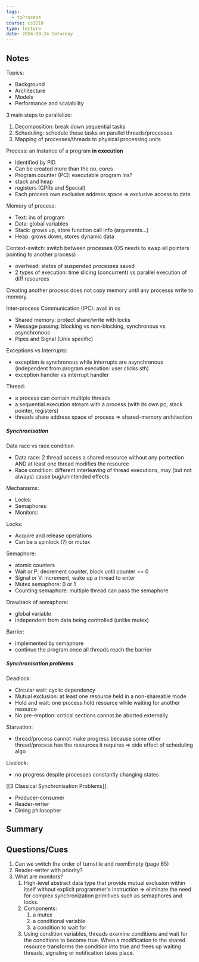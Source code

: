 ```yaml
---
tags:
  - toProcess
course: cs3210
type: lecture
date: 2024-08-24 Saturday
---
```


## Notes

Topics:
- Background
- Architecture
- Models
- Performance and scalability

3 main steps to parallelize:
1. Decomposition: break down sequential tasks 
2.  Scheduling: schedule these tasks on parallel threads/processes
3. Mapping of processes/threads to physical processing units

Process: an instance of a program **in execution**
- Identified by PID
- Can be created more than the no. cores
- Program counter (PC): executable program ins?
- stack and heap
- registers (GPRs and Special)
- Each process own exclusive address space ⇒ exclusive access to data

Memory of process:
- Text: ins of program
- Data: global variables
- Stack: grows up, store function call info (arguments...)
- Heap: grows down, stores dynamic data

Context-switch: switch between processes (OS needs to swap all pointers pointing to another process)
- overhead: states of suspended processes saved
- 2 types of execution: time slicing (concurrent) vs parallel execution of diff resources

Creating another process does not copy memory until any processs write to memory.

Inter-process Communication (IPC): avail in os
- Shared memory: protect share/write with locks
- Message passing: blocking vs non-blocking, synchronous vs asynchronous
- Pipes and Signal (Unix specific)

Exceptions vs Interrupts:
- exception is synchronous while interrupts are asynchronous (independent from program execution: user clicks sth)
- exception handler vs interrupt handler

Thread:
- a process can contain multiple threads
- a sequential execution stream with a process (with its own pc, stack pointer, registers)
- threads share address space of process ⇒ shared-memory architection

##### Synchronisation

Data race vs race condition
- Data race: 2 thread access a shared resource without any portection AND at least one thread modifies the resource
- Race condition: different interleaving of thread executions, may (but not always) cause bug/unintended effects

Mechanisms:
- Locks: 
- Semaphores: 
- Monitors: 

Locks:
- Acquire and release operations
- Can be a spinlock (?) or mutex

Semaphore:
- atomic counters
- Wait or P: decrement counter, block until counter >= 0
- Signal or V: increment, wake up a thread to enter
- Mutex semaphore: 0 or 1
- Counting semaphore: multiple thread can pass the semaphore

Drawback of semaphore:
- global variable
- independent from data being controlled (unlike mutex)

Barrier:
- implemented by semaphore
- continue the program once all threads reach the barrier

##### Synchronisation problems

Deadlock: 
- Circular wait: cyclic dependency
- Mutual exclusion: at least one resource held in a non-shareable mode
- Hold and wait: one process hold resource while waiting for another resource
- No pre-emption: critical sections cannot be aborted externally

Starvation: 
- thread/process cannot make progress because some other thread/process has the resources it requires ⇒ side effect of scheduling algo 

Livelock:
- no progress despite processes constantly changing states

[[3 Classical Synchronisation Problems]]:
- Producer-consumer
- Reader-writer
- Dining philosopher




## Summary

## Questions/Cues

1. Can we switch the order of turnstile and roomEmpty (page 65)
2. Reader-writer with priority?
3. What are monitors?
	1. High-level abstract data type that provide mutual exclusion within itself without explicit programmer's instruction ⇒ eliminate the need for complex synchronization primitives such as semaphores and locks.
	2.  Components: 
		1. a mutex
		2. a conditional variable 
		3. a condition to wait for
	3. Using condition variables, threads examine conditions and wait for the conditions to become true. When a modification to the shared resource transforms the condition into true and frees up waiting threads, signaling or notification takes place.